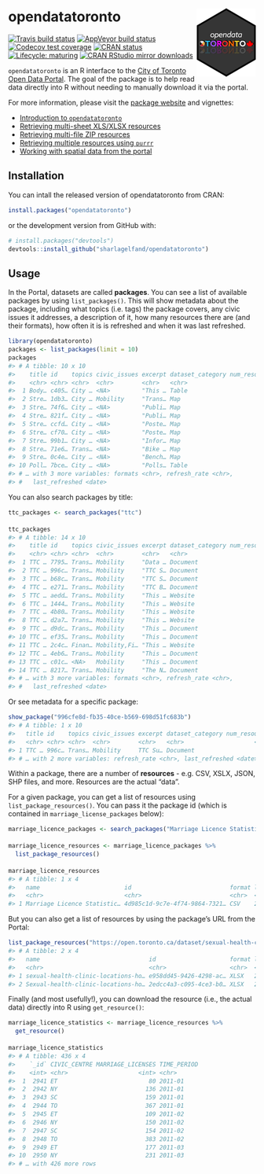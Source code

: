 
<!-- README.md is generated from README.Rmd. Please edit that file -->

# opendatatoronto <img src="man/figures/logo.png" align="right" height="139" />

<!-- badges: start -->

[![Travis build
status](https://travis-ci.org/sharlagelfand/opendatatoronto.svg?branch=master)](https://travis-ci.org/sharlagelfand/opendatatoronto)
[![AppVeyor build
status](https://ci.appveyor.com/api/projects/status/github/sharlagelfand/opendatatoronto?branch=master&svg=true)](https://ci.appveyor.com/project/sharlagelfand/opendatatoronto)
[![Codecov test
coverage](https://codecov.io/gh/sharlagelfand/opendatatoronto/branch/master/graph/badge.svg)](https://codecov.io/gh/sharlagelfand/opendatatoronto?branch=master)
[![CRAN
status](https://www.r-pkg.org/badges/version/opendatatoronto)](https://cran.r-project.org/package=opendatatoronto)
[![Lifecycle:
maturing](https://img.shields.io/badge/lifecycle-maturing-blue.svg)](https://www.tidyverse.org/lifecycle/#maturing)
[![CRAN RStudio mirror
downloads](https://cranlogs.r-pkg.org/badges/grand-total/opendatatoronto?color=blue)](https://r-pkg.org/pkg/opendatatoronto)
<!-- badges: end -->

`opendatatoronto` is an R interface to the [City of Toronto Open Data
Portal](https://open.toronto.ca/). The goal of the package is to help
read data directly into R without needing to manually download it via
the portal.

For more information, please visit the [package
website](https://sharlagelfand.github.io/opendatatoronto/) and
vignettes:

  - [Introduction to
    `opendatatoronto`](https://sharlagelfand.github.io/opendatatoronto/articles/opendatatoronto.html)
  - [Retrieving multi-sheet XLS/XLSX
    resources](https://sharlagelfand.github.io/opendatatoronto/articles/articles/multisheet_resources.html)
  - [Retrieving multi-file ZIP
    resources](https://sharlagelfand.github.io/opendatatoronto/articles/articles/multifile_zip_resources.html)
  - [Retrieving multiple resources using
    `purrr`](https://sharlagelfand.github.io/opendatatoronto/articles/articles/multiple_resources_purrr.html)
  - [Working with spatial data from the
    portal](https://sharlagelfand.github.io/opendatatoronto/articles/articles/spatial_data.html)

## Installation

You can intall the released version of opendatatoronto from CRAN:

``` r
install.packages("opendatatoronto")
```

or the development version from GitHub with:

``` r
# install.packages("devtools")
devtools::install_github("sharlagelfand/opendatatoronto")
```

## Usage

In the Portal, datasets are called **packages**. You can see a list of
available packages by using `list_packages()`. This will show metadata
about the package, including what topics (i.e. tags) the package covers,
any civic issues it addresses, a description of it, how many resources
there are (and their formats), how often it is is refreshed and when it
was last refreshed.

``` r
library(opendatatoronto)
packages <- list_packages(limit = 10)
packages
#> # A tibble: 10 x 10
#>    title id    topics civic_issues excerpt dataset_category num_resources
#>    <chr> <chr> <chr>  <chr>        <chr>   <chr>                    <int>
#>  1 Body… c405… City … <NA>         "This … Table                        2
#>  2 Stre… 1db3… City … Mobility     "Trans… Map                          1
#>  3 Stre… 74f6… City … <NA>         "Publi… Map                          1
#>  4 Stre… 821f… City … <NA>         "Publi… Map                          1
#>  5 Stre… ccfd… City … <NA>         "Poste… Map                          1
#>  6 Stre… cf70… City … <NA>         "Poste… Map                          1
#>  7 Stre… 99b1… City … <NA>         "Infor… Map                          1
#>  8 Stre… 71e6… Trans… <NA>         "Bike … Map                          1
#>  9 Stre… 0c4e… City … <NA>         "Bench… Map                          1
#> 10 Poll… 7bce… City … <NA>         "Polls… Table                        2
#> # … with 3 more variables: formats <chr>, refresh_rate <chr>,
#> #   last_refreshed <date>
```

You can also search packages by title:

``` r
ttc_packages <- search_packages("ttc")

ttc_packages
#> # A tibble: 14 x 10
#>    title id    topics civic_issues excerpt dataset_category num_resources
#>    <chr> <chr> <chr>  <chr>        <chr>   <chr>                    <int>
#>  1 TTC … 7795… Trans… Mobility     "Data … Document                     1
#>  2 TTC … 996c… Trans… Mobility     "TTC S… Document                    35
#>  3 TTC … b68c… Trans… Mobility     "TTC S… Document                     7
#>  4 TTC … e271… Trans… Mobility     "TTC B… Document                     7
#>  5 TTC … aedd… Trans… Mobility     "This … Website                      2
#>  6 TTC … 1444… Trans… Mobility     "This … Website                      2
#>  7 TTC … 4b80… Trans… Mobility     "This … Website                      2
#>  8 TTC … d2a7… Trans… Mobility     "This … Website                      2
#>  9 TTC … d9dc… Trans… Mobility     "This … Document                     1
#> 10 TTC … ef35… Trans… Mobility     "This … Document                     1
#> 11 TTC … 2c4c… Finan… Mobility,Fi… "This … Website                      2
#> 12 TTC … 4eb6… Trans… Mobility     "This … Document                     5
#> 13 TTC … c01c… <NA>   Mobility     "This … Document                     1
#> 14 TTC … 8217… Trans… Mobility     "The N… Document                     1
#> # … with 3 more variables: formats <chr>, refresh_rate <chr>,
#> #   last_refreshed <date>
```

Or see metadata for a specific package:

``` r
show_package("996cfe8d-fb35-40ce-b569-698d51fc683b")
#> # A tibble: 1 x 10
#>   title id    topics civic_issues excerpt dataset_category num_resources formats
#>   <chr> <chr> <chr>  <chr>        <chr>   <chr>                    <int> <chr>  
#> 1 TTC … 996c… Trans… Mobility     TTC Su… Document                    35 XLSX   
#> # … with 2 more variables: refresh_rate <chr>, last_refreshed <date>
```

Within a package, there are a number of **resources** - e.g. CSV, XSLX,
JSON, SHP files, and more. Resources are the actual “data”.

For a given package, you can get a list of resources using
`list_package_resources()`. You can pass it the package id (which is
contained in `marriage_license_packages`
below):

``` r
marriage_licence_packages <- search_packages("Marriage Licence Statistics")

marriage_licence_resources <- marriage_licence_packages %>%
  list_package_resources()

marriage_licence_resources
#> # A tibble: 1 x 4
#>   name                        id                            format last_modified
#>   <chr>                       <chr>                         <chr>  <date>       
#> 1 Marriage Licence Statistic… 4d985c1d-9c7e-4f74-9864-7321… CSV    2020-02-01
```

But you can also get a list of resources by using the package’s URL from
the
Portal:

``` r
list_package_resources("https://open.toronto.ca/dataset/sexual-health-clinic-locations-hours-and-services/")
#> # A tibble: 2 x 4
#>   name                               id                     format last_modified
#>   <chr>                              <chr>                  <chr>  <date>       
#> 1 sexual-health-clinic-locations-ho… e958dd45-9426-4298-ac… XLSX   2019-08-15   
#> 2 Sexual-health-clinic-locations-ho… 2edcc4a3-c095-4ce3-b0… XLSX   2019-08-15
```

Finally (and most usefully\!), you can download the resource (i.e., the
actual data) directly into R using `get_resource()`:

``` r
marriage_licence_statistics <- marriage_licence_resources %>%
  get_resource()

marriage_licence_statistics
#> # A tibble: 436 x 4
#>    `_id` CIVIC_CENTRE MARRIAGE_LICENSES TIME_PERIOD
#>    <int> <chr>                    <int> <chr>      
#>  1  2941 ET                          80 2011-01    
#>  2  2942 NY                         136 2011-01    
#>  3  2943 SC                         159 2011-01    
#>  4  2944 TO                         367 2011-01    
#>  5  2945 ET                         109 2011-02    
#>  6  2946 NY                         150 2011-02    
#>  7  2947 SC                         154 2011-02    
#>  8  2948 TO                         383 2011-02    
#>  9  2949 ET                         177 2011-03    
#> 10  2950 NY                         231 2011-03    
#> # … with 426 more rows
```
